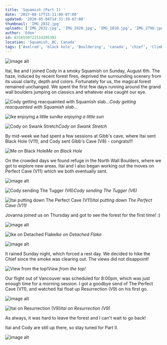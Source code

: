 ```yaml
---
title: 'Squamish (Part I) '
date: '2017-08-17T15:11:00-07:00'
updated: '2020-05-04T14:31:39-07:00'
thumbnail: 'IMG_2832.jpg'
uploads: ['IMG_2832.jpg', 'IMG_2828.jpg', 'IMG_2810.jpg', 'IMG_2798.jpg', 'IMG_2861.jpg', 'IMG_2878.jpg', 'IMG_2899.jpg', 'IMG_2884.jpg', 'IMG_3503.JPG', 'IMG_2977.JPG', 'IMG_2935.jpg', 'IMG_2930.jpg', 'IMG_2970.JPG', 'IMG_2962.jpg', 'IMG_2932.jpg']
author: 'Eden'
id: 8316550721514205392
location: 'Squamish, BC, Canada'
tags: ['Axelrad', 'black hole', 'Bouldering', 'canada', 'chief', 'Climbing', 'Eden', 'Five', 'Five Ten', 'forest', 'grand wall', 'granite', 'Itai', 'north wall', 'perfect cave', 'resurrection', 'Squamish', 'Ten']
---
```


![image alt](uploads/IMG_2832.jpg)

Itai, Ike and I joined Cody in a smoky Squamish on Sunday, August 6th. The haze, induced by recent forest fires, deprived the surrounding scenery from its usual clarity, depth and colors. Fortunately for us, the magical forest remained unchanged. We spent the first few days running around the grand wall boulders jumping on classics and whatever else caught our eye.

![Cody getting reacquainted with Squamish slab...](uploads/IMG_2828.jpg)*Cody getting reacquainted with Squamish slab...*

![Ike enjoying a little sun](uploads/IMG_2810.jpg)*Ike enjoying a little sun*

![Cody on Swank Stretch](uploads/IMG_2798.jpg)*Cody on Swank Stretch*

By mid-week we had spent a few sessions at Gibb's cave, where Itai sent Black Hole (V11), and Cody sent Gibb's Cave (V8) - congrats!!!

![Me on Black Hole](uploads/IMG_2861.jpg)*Me on Black Hole*

On the crowded days we found refuge in the North Wall Boulders, where we got to explore new areas. Itai and I also began working out the moves on Perfect Cave (V11) which we both eventually sent.

![image alt](uploads/IMG_2878.jpg)

![Cody sending The Tugger (V6)](uploads/IMG_2899.jpg)*Cody sending The Tugger (V6)*

![Itai putting down The Perfect Cave (V11)](uploads/IMG_2884.jpg)*Itai putting down The Perfect Cave (V11)*

Jovanna joined us on Thursday and got to see the forest for the first time! :)

![image alt](uploads/IMG_3503.JPG)

![Ike on Detached Flake](uploads/IMG_2977.JPG)*Ike on Detached Flake*

![image alt](uploads/IMG_2935.jpg)

It rained Sunday night, which forced a rest day. We decided to hike the Chief since the smoke was clearing out. The views did not disappoint!

![View from the top!](uploads/IMG_2930.jpg)*View from the top!*

Our flight out of Vancouver was scheduled for 8:00pm, which was just enough time for a morning session. I got a goodbye send of The Perfect Cave (V11), and watched Itai float up Resurrection (V9) on his first go.

![image alt](uploads/IMG_2970.JPG)

![Itai on Resurrection (V9)](uploads/IMG_2962.jpg)*Itai on Resurrection (V9)*

As always, it was hard to leave the forest and I can't wait to go back!

Itai and Cody are still up there, so stay tuned for Part II.

![image alt](uploads/IMG_2932.jpg)
